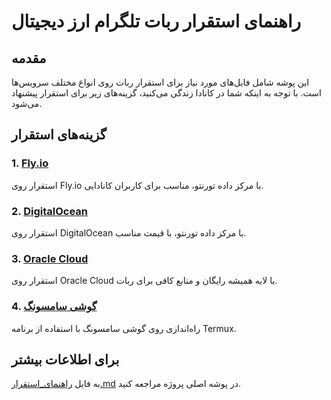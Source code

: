 # راهنمای استقرار ربات تلگرام ارز دیجیتال

## مقدمه

این پوشه شامل فایل‌های مورد نیاز برای استقرار ربات روی انواع مختلف سرویس‌ها است. با توجه به اینکه شما در کانادا زندگی می‌کنید، گزینه‌های زیر برای استقرار پیشنهاد می‌شود.

## گزینه‌های استقرار

### 1. [Fly.io](./fly/)

استقرار روی Fly.io با مرکز داده تورنتو، مناسب برای کاربران کانادایی.

### 2. [DigitalOcean](./digitalocean/)

استقرار روی DigitalOcean با مرکز داده تورنتو، با قیمت مناسب.

### 3. [Oracle Cloud](./oracle-cloud/)

استقرار روی Oracle Cloud با لایه همیشه رایگان و منابع کافی برای ربات.

### 4. [گوشی سامسونگ](./manual/)

راه‌اندازی روی گوشی سامسونگ با استفاده از برنامه Termux.

## برای اطلاعات بیشتر

به فایل [راهنمای_استقرار.md](../راهنمای_استقرار.md) در پوشه اصلی پروژه مراجعه کنید.
